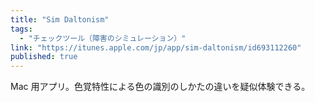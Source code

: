 ```yaml
---
title: "Sim Daltonism"
tags:
  - "チェックツール（障害のシミュレーション）"
link: "https://itunes.apple.com/jp/app/sim-daltonism/id693112260"
published: true
---
```


Mac 用アプリ。色覚特性による色の識別のしかたの違いを疑似体験できる。
